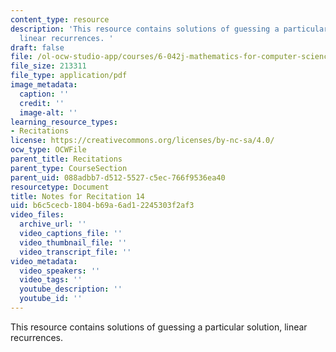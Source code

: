 ```yaml
---
content_type: resource
description: 'This resource contains solutions of guessing a particular solution,
  linear recurrences. '
draft: false
file: /ol-ocw-studio-app/courses/6-042j-mathematics-for-computer-science-fall-2010/b6c5cecb1804b69a6ad12245303f2af3_MIT6_042JF10_rec14_sol.pdf
file_size: 213311
file_type: application/pdf
image_metadata:
  caption: ''
  credit: ''
  image-alt: ''
learning_resource_types:
- Recitations
license: https://creativecommons.org/licenses/by-nc-sa/4.0/
ocw_type: OCWFile
parent_title: Recitations
parent_type: CourseSection
parent_uid: 088adbb7-d512-5527-c5ec-766f9536ea40
resourcetype: Document
title: Notes for Recitation 14
uid: b6c5cecb-1804-b69a-6ad1-2245303f2af3
video_files:
  archive_url: ''
  video_captions_file: ''
  video_thumbnail_file: ''
  video_transcript_file: ''
video_metadata:
  video_speakers: ''
  video_tags: ''
  youtube_description: ''
  youtube_id: ''
---
```

This resource contains solutions of guessing a particular solution, linear recurrences.